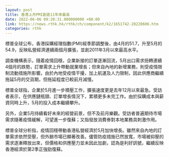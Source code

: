 ```yaml
---
layout: post
title: 香港上月PMI創逾11年來最高
date: 2022-06-06 09:20:31.000000000 +08:00
link: https://news.rthk.hk/rthk/ch/component/k2/1651742-20220606.htm
categories: rthk
---
```


標普全球公布，香港採購經理指數(PMI)經季節調整後，由4月的51.7，升至5月的54.9，反映私營經濟連續兩個月擴張，並創2011年3月以來最高水平。

調查機構表示，隨着疫情回穩，企業新接的訂單逐漸回流，5月出口需求扭轉連續4個月的跌勢，訂單需求上升帶動就業增長；但來自內地的新增業務，則受疫情限制流動措施所影響。由於內地受疫情干擾，加上航運及人力限制，因此供應商繼續拖延5月的交貨期，但拖延程度已較前月減慢。

標普全球指，企業於5月進一步積壓工作，擴張速度更是去年12月以來最急。受訪者表示，在供應鏈瓶頸、訂單增長情況下，累積更多未完工作。由於採購成本與薪資同時上升，5月的投入成本繼續攀升。

另外，企業5月持續看好未來的經營前景，但不及前月樂觀。受訪者普遍期待市場需求隨著疫情緩解，可望進一步復蘇；又指發放消費券對本地業務具刺激作用。

標普全球分析指，疫情回穩帶動香港私營經濟於5月加快增長。雖然來自內地的訂單需求依然受壓，但外銷市場已顯著改善。儘管防疫措施已然放寬，市場被抑壓的需求逐漸釋放出來，但價格和供應壓力並未因此加劇，認為是利好訊號，繼續反映香港經濟於第2季正強勁復蘇。
